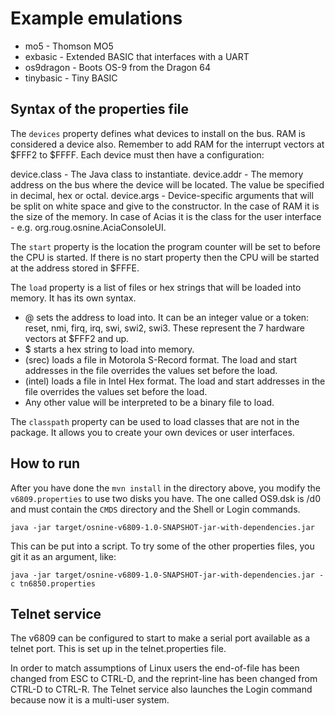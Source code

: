 # Example emulations

* mo5 - Thomson MO5
* exbasic - Extended BASIC that interfaces with a UART
* os9dragon - Boots OS-9 from the Dragon 64
* tinybasic - Tiny BASIC

## Syntax of the properties file

The `devices` property defines what devices to install on the bus.  RAM is considered a device also. Remember to add RAM for the interrupt vectors at $FFF2 to $FFFF. Each device must then have a configuration:

device.class - The Java class to instantiate.
device.addr - The memory address on the bus where the device will be located. The value be specified in decimal, hex or octal.
device.args - Device-specific arguments that will be split on white space and give to the constructor. In the case of RAM it is the size of the memory. In case of Acias it is the class for the user interface - e.g. org.roug.osnine.AciaConsoleUI.

The `start` property is the location the program counter will be set to before the CPU is started. If there is no start property then the CPU will be started at the address stored in $FFFE.

The `load` property is a list of files or hex strings that will be loaded into memory. It has its own syntax.
- @ sets the address to load into. It can be an integer value or a token: reset, nmi, firq, irq, swi, swi2, swi3. These represent the 7 hardware vectors at $FFF2 and up.
- $ starts a hex string to load into memory.
- (srec) loads a file in Motorola S-Record format. The load and start addresses in the file overrides the values set before the load.
- (intel) loads a file in Intel Hex format. The load and start addresses in the file overrides the values set before the load.
- Any other value will be interpreted to be a binary file to load.

The `classpath` property can be used to load classes that are not in the package. It allows you to create your own devices or user interfaces.

## How to run

After you have done the `mvn install` in the directory above, you modify the `v6809.properties` to use two disks you have. The one called OS9.dsk is /d0 and must contain the `CMDS` directory and the Shell or Login commands.

    java -jar target/osnine-v6809-1.0-SNAPSHOT-jar-with-dependencies.jar

This can be put into a script. To try some of the other properties files, you git it as an argument, like:

    java -jar target/osnine-v6809-1.0-SNAPSHOT-jar-with-dependencies.jar -c tn6850.properties


Telnet service
--------------

The v6809 can be configured to start to make a serial port available as a telnet port. This is set up in the telnet.properties file.

In order to match assumptions of Linux users the end-of-file has been changed from ESC to CTRL-D,
and the reprint-line has been changed from CTRL-D to CTRL-R. The Telnet service also launches the Login command because now it is a multi-user system.

